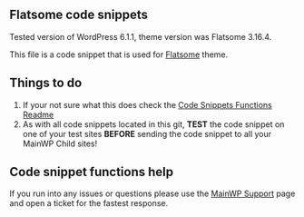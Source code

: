 ## Flatsome code snippets

Tested version of WordPress 6.1.1, theme version was Flatsome 3.16.4.

This file is a code snippet that is used for [Flatsome](https://themeforest.net/item/flatsome-multipurpose-responsive-woocommerce-theme/5484319) theme. 

## Things to do

1. If your not sure what this does check the [Code Snippets Functions Readme](https://github.com/mainwp/Code-Snippets-Functions/blob/master/README.md)
2. As with all code snippets located in this git, **TEST** the code snippet on one of your test sites **BEFORE** sending the code snippet to all your MainWP Child sites!

## Code snippet functions help

If you run into any issues or questions please use the [MainWP Support](https://mainwp.com/support/) page and open a ticket for the fastest response.
